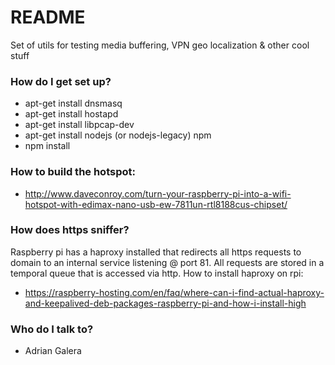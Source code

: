 # README #

Set of utils for testing media buffering, VPN geo localization & other cool stuff

### How do I get set up? ###

- apt-get install dnsmasq
- apt-get install hostapd
- apt-get install libpcap-dev
- apt-get install nodejs (or nodejs-legacy) npm
- npm install

### How to build the hotspot:

- http://www.daveconroy.com/turn-your-raspberry-pi-into-a-wifi-hotspot-with-edimax-nano-usb-ew-7811un-rtl8188cus-chipset/

### How does https sniffer?

Raspberry pi has a haproxy installed that redirects all https requests to domain to an internal service listening @ port 81. All requests are stored in a temporal queue that is accessed via http. How to install haproxy on rpi:

- https://raspberry-hosting.com/en/faq/where-can-i-find-actual-haproxy-and-keepalived-deb-packages-raspberry-pi-and-how-i-install-high

### Who do I talk to? ###

- Adrian Galera
